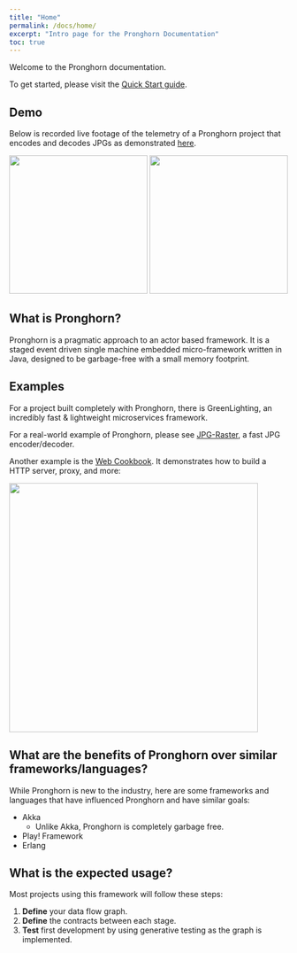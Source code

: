 ```yaml
---
title: "Home"
permalink: /docs/home/
excerpt: "Intro page for the Pronghorn Documentation"
toc: true
---
```

Welcome to the Pronghorn documentation.

To get started, please visit the [Quick Start guide](../quick-start-guide).

## Demo 
Below is recorded live footage of the telemetry of a Pronghorn project that encodes and decodes JPGs as demonstrated
[here](/Pronghorn/docs/jpg-raster).

<img style="width:250px;" src="/Pronghorn/assets/gifs/decoding-jpgs-1.gif" />
<img style="width:250px;" src="/Pronghorn/assets/gifs/encoding-jpgs-1.gif" />

## What is Pronghorn?
Pronghorn is a pragmatic approach to an actor based framework.
It is a staged event driven single machine embedded micro-framework written in Java, designed to be garbage-free with a small memory footprint.

## Examples
For a project built completely with Pronghorn, there is GreenLighting, an incredibly fast & lightweight microservices framework.

For a real-world example of Pronghorn, please see [JPG-Raster](https://objectcomputing.github.io/Pronghorn/docs/jpg-raster/), a fast JPG encoder/decoder.

Another example is the [Web Cookbook](https://objectcomputing.github.io/Pronghorn/docs/web-cookbook). It demonstrates how to build a HTTP server, proxy, and more:

<img style="width:450px;" src="/Pronghorn/assets/images/webcookbook.jpeg" />

## What are the benefits of Pronghorn over similar frameworks/languages?
While Pronghorn is new to the industry, here are some frameworks and languages that have influenced Pronghorn and have similar goals:
* Akka
  * Unlike Akka, Pronghorn is completely garbage free.
* Play! Framework
* Erlang

## What is the expected usage?
Most projects using this framework will follow these steps:

1. **Define** your data flow graph.
2. **Define** the contracts between each stage.
3. **Test** first development by using generative testing as the graph is implemented.
